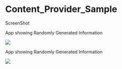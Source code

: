# Content_Provider_Sample

ScreenShot 

App showing Randomly Generated Information

![](https://github.com/harshu195/Content_Provider_Sample/blob/master/screenshot/device-2015-06-24-223704.png?raw=true)


App showing Randomly Generated Information

![](https://github.com/harshu195/Content_Provider_Sample/blob/master/screenshot/device-2015-06-24-223732.png?raw=true)
